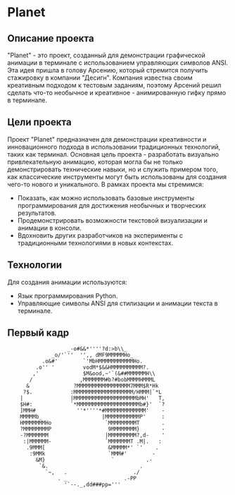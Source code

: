 # Planet

## Описание проекта

"Planet" - это проект, созданный для демонстрации графической анимации в терминале с использованием управляющих символов ANSI. Эта идея пришла в голову Арсению, который стремится получить стажировку в компании "Десигн". Компания известна своим креативным подходом к тестовым заданиям, поэтому Арсений решил сделать что-то необычное и креативное - анимированную гифку прямо в терминале.

## Цели проекта

Проект "Planet" предназначен для демонстрации креативности и инновационного подхода в использовании традиционных технологий, таких как терминал. Основная цель проекта - разработать визуально привлекательную анимацию, которая могла бы не только демонстрировать технические навыки, но и служить примером того, как классические инструменты могут быть использованы для создания чего-то нового и уникального. В рамках проекта мы стремимся:

- Показать, как можно использовать базовые инструменты программирования для достижения необычных и творческих результатов.
- Продемонстрировать возможности текстовой визуализации и анимации в консоли.
- Вдохновить других разработчиков на эксперименты с традиционными технологиями в новых контекстах.

## Технологии

Для создания анимации используются:
- Язык программирования Python.
- Управляющие символы ANSI для стилизации и анимации текста в терминале.

## Первый кадр

```
                   _-o#&&*''''?d:>b\\_
              _o/'`''  '',, dMF9MMMMMHo_
           .o&#'        `'MbHMMMMMMMMMMMHo.
         .o'' '         vodM*$&&HMMMMMMMMMM?.
        ,'              $M&ood,~'`(&##MMMMMMH\\
       /               ,MMMMMMM#b?#bobMMMMHMMML
      &              ?MMMMMMMMMMMMMMMMM7MMM$R*Hk
     ?$.            :MMMMMMMMMMMMMMMMMMM/HMMM|`*L
    |               |MMMMMMMMMMMMMMMMMMMMbMH'   T,
    $H#:            `*MMMMMMMMMMMMMMMMMMMMb#}'  `?
    ]MMH#             ''*''''*#MMMMMMMMMMMMM'    -
    MMMMMb_                   |MMMMMMMMMMMP'     :
    HMMMMMMMHo                 `MMMMMMMMMT       .
    ?MMMMMMMMP                  9MMMMMMMM}       -
    -?MMMMMMM                  |MMMMMMMMM?,d-    '
     :|MMMMMM-                 `MMMMMMMT .M|.   :
      .9MMM[                    &MMMMM*' `'    .
       :9MMk                    `MMM#'        -
         &M}                     `          .-
          `&.                             .
            `~,   .                     ./
                . _                  .-PP
                  '`--._,dd###pp='''
                                          

